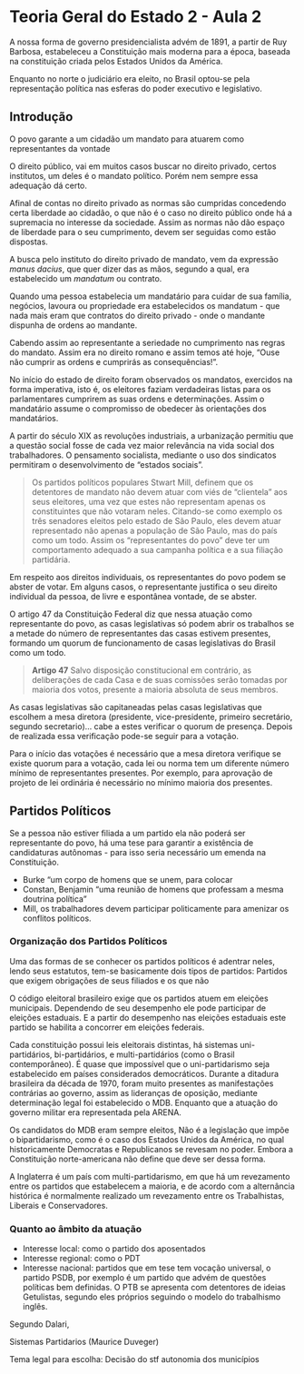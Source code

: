 # Teoria Geral do Estado 2 - Aula 2
A nossa forma de governo presidencialista advém de 1891, a partir de Ruy Barbosa, estabeleceu a Constituição mais moderna para a época, baseada na constituição criada pelos Estados Unidos da América.

Enquanto no norte o judiciário era eleito, no Brasil optou-se pela representação política nas esferas do poder executivo e legislativo.

## Introdução

O povo garante a um cidadão um mandato para atuarem como representantes da vontade

O direito público, vai em muitos casos buscar no direito privado, certos institutos, um deles é o mandato político. Porém nem sempre essa adequação dá certo.

Afinal de contas no direito privado as normas são cumpridas concedendo certa liberdade ao cidadão, o que não é o caso no direito público onde há a supremacia no interesse da sociedade. Assim as normas não dão espaço de liberdade para o seu cumprimento, devem ser seguidas como estão dispostas.

A busca pelo instituto do direito privado de mandato, vem da expressão *manus dacius*, que quer dizer das as mãos, segundo a qual, era estabelecido um *mandatum* ou contrato. 

Quando uma pessoa estabelecia um mandatário para cuidar de sua família, negócios, lavoura ou propriedade era estabelecidos os mandatum - que nada mais eram que contratos do direito privado - onde o mandante dispunha de ordens ao mandante.

Cabendo assim ao representante a seriedade no cumprimento nas regras do mandato. Assim era no direito romano e assim temos até hoje, “Ouse não cumprir as ordens e cumprirás as consequências!”.

No início do estado de direito foram observados os mandatos, exercidos na forma imperativa, isto é, os eleitores faziam verdadeiras listas para os parlamentares cumprirem as suas ordens e determinações. Assim o mandatário assume o compromisso de obedecer às orientações dos mandatários.

A partir do século XIX as revoluções industriais, a urbanização permitiu que a questão social fosse de cada vez maior relevância na vida social dos trabalhadores. O pensamento socialista, mediante o uso dos sindicatos permitiram o desenvolvimento de “estados sociais”.

> Os partidos políticos populares Stwart Mill, definem que os detentores de mandato não devem atuar com viés de “clientela” aos seus eleitores, uma vez que estes não representam apenas os constituintes que não votaram neles. Citando-se como exemplo os três senadores eleitos pelo estado de São Paulo, eles devem atuar representado não apenas a população de São Paulo, mas do país como um todo. Assim os “representantes do povo” deve ter um comportamento adequado a sua campanha política e a sua filiação partidária.

Em respeito aos direitos individuais, os representantes do povo podem se abster de votar. Em alguns casos, o representante justifica o seu direito individual da pessoa, de livre e espontânea vontade, de se abster. 

O artigo 47 da Constituição Federal diz que nessa atuação como representante do povo, as casas legislativas só podem abrir os trabalhos se a metade do número de representantes das casas estivem presentes, formando um quorum de funcionamento de casas legislativas do Brasil como um todo. 

> **Artigo 47**  Salvo disposição constitucional em contrário, as deliberações de cada Casa e de suas comissões serão tomadas por maioria dos votos, presente a maioria absoluta de seus membros.

As casas legislativas são capitaneadas pelas casas legislativas que escolhem a mesa diretora (presidente, vice-presidente, primeiro secretário, segundo secretario)… cabe a estes verificar o quorum de presença. Depois de realizada essa verificação pode-se seguir para a votação. 

Para o início das votações é necessário que a mesa diretora verifique se existe quorum para a votação, cada lei ou norma tem um diferente número mínimo de representantes presentes. Por exemplo, para aprovação de projeto de lei ordinária é necessário no mínimo maioria dos presentes.

## Partidos Políticos

Se a pessoa não estiver filiada a um partido ela não poderá ser representante do povo, há uma tese para garantir a existência de candidaturas autônomas - para isso seria necessário um emenda na Constituição. 

- Burke “um corpo de homens que se unem, para colocar
- Constan, Benjamin “uma reunião de homens que professam a mesma doutrina política”
- Mill, os trabalhadores devem participar politicamente para amenizar os conflitos políticos.

### Organização dos Partidos Políticos

Uma das formas de se conhecer os partidos políticos é adentrar neles, lendo seus estatutos, tem-se basicamente dois tipos de partidos: 
Partidos que exigem obrigações de seus filiados e os que não 

O código eleitoral brasileiro exige que os partidos atuem em eleições municipais. Dependendo de seu desempenho ele pode participar de eleições estaduais. E a partir do desempenho nas eleições estaduais este partido se habilita a concorrer em eleições federais.

Cada constituição possui leis eleitorais distintas, há sistemas uni-partidários, bi-partidários, e multi-partidários (como o Brasil contemporâneo). É quase que impossível que o uni-partidarismo seja estabelecido em países considerados democráticos. Durante a ditadura brasileira da década de 1970, foram muito presentes as manifestações contrárias ao governo, assim as lideranças de oposição, mediante determinação legal foi estabelecido o MDB. Enquanto que a atuação do governo militar era representada pela ARENA. 

Os candidatos do MDB eram sempre eleitos, 
Não é a legislação que impõe o bipartidarismo, como é o caso dos Estados Unidos da América, no qual historicamente Democratas e Republicanos se revesam no poder. Embora a Constituição norte-americana não define que deve ser dessa forma.

A Inglaterra é um país com multi-partidarismo, em que há um revezamento entre os partidos que estabelecem a maioria, e de acordo com a alternância histórica é normalmente realizado um revezamento entre os Trabalhistas, Liberais e Conservadores.

### Quanto ao âmbito da atuação
- Interesse local: como o partido dos aposentados
- Interesse regional: como o PDT
- Interesse nacional: partidos que em tese tem vocação universal, o partido PSDB, por exemplo é um partido que advém de questões políticas bem definidas. O PTB se apresenta com detentores de ideias Getulistas, segundo eles próprios seguindo o modelo do trabalhismo inglês. 

Segundo Dalari, 

Sistemas Partidarios (Maurice Duveger) 



Tema legal para escolha: Decisão do stf autonomia dos municípios